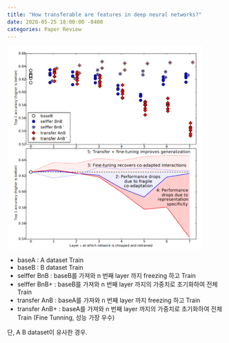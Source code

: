 ```yaml
---
title: "How transferable are features in deep neural networks?"
date: 2020-05-25 18:00:00 -0400
categories: Paper Review
---
```


<img src="/assets/img/transfer_learning.PNG" width="90%"/>

- baseA         : A dataset Train  
- baseB         : B dataset Train  
- selffer BnB   : baseB를 가져와 n 번째 layer 까지 freezing 하고 Train  
- selffer BnB+  : baseB를 가져와 n 번째 layer 까지의 가중치로 초기화하여 전체 Train  
- transfer AnB  : baseA를 가져와 n 번째 layer 까지 freezing 하고 Train  
- transfer AnB+ : baseA를 가져와 n 번째 layer 까지의 가중치로 초기화하여 전체 Train (Fine Tunning, 성능 가장 우수)  

단, A B dataset이 유사한 경우.

